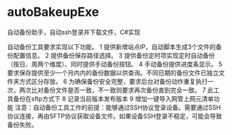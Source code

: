 # autoBakeupExe
自动备份助手，自动ssh登录并下载文件，C#实现

自动备份工具要求实现以下功能。
1 提供新增站点IP，自动脚本生成3个文件的备份配置信息。
2 提供备份保存路径选择。
3 提供备份定时项实现定时自动备份（按日、周两个维度）、同时提供手动备份按钮。
4 手动备份提供进度条显示。
5 要求保存提供至少一个月内内的备份数据以供查询。不同日期的备份文件已独立文件夹方式区分存放。
6 为确保备份安全完整，要求后台对备份动作重复执行一次，两次比对备份文件是否一致，不一致则要求再次备份直到完全一致。
7 此工具备份在sftp方式下
8 记录当前版本发布版本
9 增加一键导入网管上网元清单功能
注意：自动备份工具工作的前提：能够通过SSH协议登录设备。需要通过SSH协议连接，再由SFTP协议获取设备文件。如果设备SSH登录不稳定，可能会导致备份失败。
